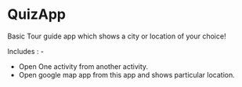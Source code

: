 # QuizApp
Basic Tour guide app which shows a city or location of your choice!

Includes : -
* Open One activity from another activity.
* Open google map app from this app and shows particular location.
